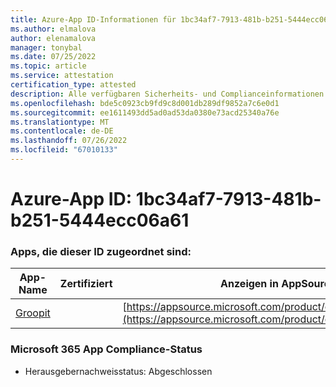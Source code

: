 ```yaml
---
title: Azure-App ID-Informationen für 1bc34af7-7913-481b-b251-5444ecc06a61
ms.author: elmalova
author: elenamalova
manager: tonybal
ms.date: 07/25/2022
ms.topic: article
ms.service: attestation
certification_type: attested
description: Alle verfügbaren Sicherheits- und Complianceinformationen für 1bc34af7-7913-481b-b251-5444ecc06a61.
ms.openlocfilehash: bde5c0923cb9fd9c8d001db289df9852a7c6e0d1
ms.sourcegitcommit: ee1611493dd5ad0ad53da0380e73acd25340a76e
ms.translationtype: MT
ms.contentlocale: de-DE
ms.lasthandoff: 07/26/2022
ms.locfileid: "67010133"
---
```

# <a name="azure-app-id-1bc34af7-7913-481b-b251-5444ecc06a61"></a>Azure-App ID: 1bc34af7-7913-481b-b251-5444ecc06a61


### <a name="apps-associated-with-this-id"></a>Apps, die dieser ID zugeordnet sind:
| **App-Name** | **Zertifiziert** | **Anzeigen in AppSource** |
|--------------|---------------|-----------------------|
| [Groopit](../forward/WA200003818.md) |  | [https://appsource.microsoft.com/product/office/WA200003818](https://appsource.microsoft.com/product/office/WA200003818) |

### <a name="microsoft-365-app-compliance-status"></a>Microsoft 365 App Compliance-Status
- Herausgebernachweisstatus: Abgeschlossen
